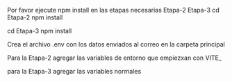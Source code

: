 Por favor ejecute npm install en las etapas necesarias Etapa-2 Etapa-3
cd Etapa-2
npm install

cd Etapa-3
npm install

Crea el archivo .env con los datos enviados al correo en la carpeta principal

Para la Etapa-2 agregar las variables de entorno que empiezxan con VITE_

para la Etapa-3 agregar las variables normales